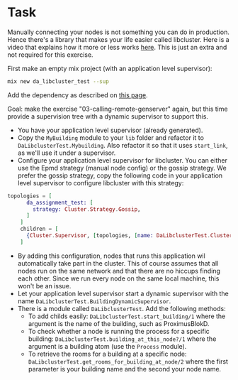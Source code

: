 # Task

Manually connecting your nodes is not something you can do in production. Hence there's a library that makes your life easier called libcluster. Here is a video that explains how it more or less works [here](https://www.youtube.com/watch?v=zQEgEnjuQsU). This is just an extra and not required for this exercise.

First make an empty mix project (with an application level supervisor):

```bash
mix new da_libcluster_test --sup
```

Add the dependency as described on [this page](https://hexdocs.pm/libcluster/readme.html).

Goal: make the exercise "03-calling-remote-genserver" again, but this time provide a supervision tree with a dynamic supervisor to support this.

* You have your application level supervisor (already generated).
* Copy the `MyBuilding` module to your `lib` folder and refactor it to `DaLibclusterTest.Mybuilding`. Also refactor it so that it uses `start_link`, as we'll use it under a supervisor.
* Configure your application level supervisor for libcluster. You can either use the Epmd strategy (manual node config) or the gossip strategy. We prefer the gossip strategy, copy the following code in your application level supervisor to configure libcluster with this strategy:

```elixir
topologies = [
      da_assignment_test: [
        strategy: Cluster.Strategy.Gossip,
      ]
    ]
    children = [
      {Cluster.Supervisor, [topologies, [name: DaLibclusterTest.ClusterSupervisor]]},
    ]
```

* By adding this configuration, nodes that runs this application wil automatically take part in the cluster. This of course assumes that all nodes run on the same network and that there are no hiccups finding each other. Since we run every node on the same local machine, this won't be an issue.
* Let your application level supervisor start a dynamic supervisor with the name `DaLibclusterTest.BuildingDynamicSupervisor`.
* There is a module called `DaLibclusterTest`. Add the following methods:
  * To add childs easily: `DaLibclusterTest.start_building/1` where the argument is the name of the building, such as ProximusBlokD.
  * To check whether a node is running the process for a specific building: `DaLibclusterTest.building_at_this_node?/1` where the argument is a building atom (use the `Process` module).
  * To retrieve the rooms for a building at a specific node: `DaLibclusterTest.get_rooms_for_building_at_node/2` where the first parameter is your building name and the second your node name.
